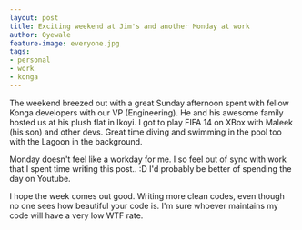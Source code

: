 ```yaml
---
layout: post
title: Exciting weekend at Jim's and another Monday at work
author: Oyewale
feature-image: everyone.jpg
tags:
- personal
- work
- konga
---
```


The weekend breezed out with a great Sunday afternoon spent with fellow Konga developers with our VP (Engineering).
He and his awesome family hosted us at his plush flat in Ikoyi. I got to play FIFA 14 on XBox with Maleek (his son)
and other devs. Great time diving and swimming in the pool too with the Lagoon in the background.

Monday doesn't feel like a workday for me. I so feel out of sync with work that I spent time writing this post.. :D
I'd probably be better of spending the day on Youtube.

I hope the week comes out good. Writing more clean codes, even though no one sees how beautiful your code is. I'm sure
whoever maintains my code will have a very low WTF rate.


